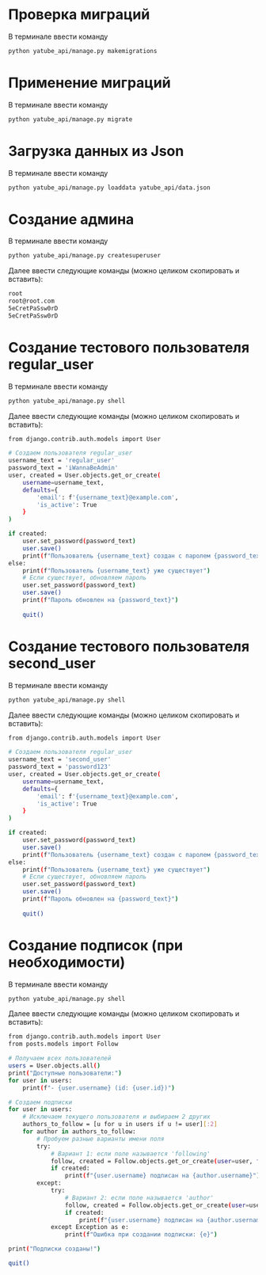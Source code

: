 # Проверка миграций
В терминале ввести команду
```bash
python yatube_api/manage.py makemigrations
```

# Применение миграций
В терминале ввести команду
```bash
python yatube_api/manage.py migrate
```

# Загрузка данных из Json
В терминале ввести команду
``` bash
python yatube_api/manage.py loaddata yatube_api/data.json
```

# Создание админа
В терминале ввести команду
``` bash
python yatube_api/manage.py createsuperuser
```
Далее ввести следующие команды (можно целиком скопировать и вставить):
```bash
root
root@root.com
5eCretPaSsw0rD
5eCretPaSsw0rD
```

# Создание тестового пользователя regular_user
В терминале ввести команду
``` bash
python yatube_api/manage.py shell
```

Далее ввести следующие команды (можно целиком скопировать и вставить):

```bash
from django.contrib.auth.models import User

# Создаем пользователя regular_user
username_text = 'regular_user'
password_text = 'iWannaBeAdmin'
user, created = User.objects.get_or_create(
    username=username_text,
    defaults={
        'email': f'{username_text}@example.com',
        'is_active': True
    }
)

if created:
    user.set_password(password_text)
    user.save()
    print(f"Пользователь {username_text} создан с паролем {password_text}")
else:
    print(f"Пользователь {username_text} уже существует")
    # Если существует, обновляем пароль
    user.set_password(password_text)
    user.save()
    print(f"Пароль обновлен на {password_text}")
    
    quit()
```

# Создание тестового пользователя second_user
В терминале ввести команду
``` bash
python yatube_api/manage.py shell
```

Далее ввести следующие команды (можно целиком скопировать и вставить):

```bash
from django.contrib.auth.models import User

# Создаем пользователя regular_user
username_text = 'second_user'
password_text = 'password123'
user, created = User.objects.get_or_create(
    username=username_text,
    defaults={
        'email': f'{username_text}@example.com',
        'is_active': True
    }
)

if created:
    user.set_password(password_text)
    user.save()
    print(f"Пользователь {username_text} создан с паролем {password_text}")
else:
    print(f"Пользователь {username_text} уже существует")
    # Если существует, обновляем пароль
    user.set_password(password_text)
    user.save()
    print(f"Пароль обновлен на {password_text}")
    
    quit()
```

# Создание подписок (при необходимости)
В терминале ввести команду
``` bash
python yatube_api/manage.py shell
```

Далее ввести следующие команды (можно целиком скопировать и вставить):

``` bash
from django.contrib.auth.models import User
from posts.models import Follow

# Получаем всех пользователей
users = User.objects.all()
print("Доступные пользователи:")
for user in users:
    print(f"- {user.username} (id: {user.id})")

# Создаем подписки
for user in users:
    # Исключаем текущего пользователя и выбираем 2 других
    authors_to_follow = [u for u in users if u != user][:2]
    for author in authors_to_follow:
        # Пробуем разные варианты имени поля
        try:
            # Вариант 1: если поле называется 'following'
            follow, created = Follow.objects.get_or_create(user=user, following=author)
            if created:
                print(f"{user.username} подписан на {author.username}")
        except:
            try:
                # Вариант 2: если поле называется 'author'
                follow, created = Follow.objects.get_or_create(user=user, author=author)
                if created:
                    print(f"{user.username} подписан на {author.username}")
            except Exception as e:
                print(f"Ошибка при создании подписки: {e}")

print("Подписки созданы!")

quit()
```